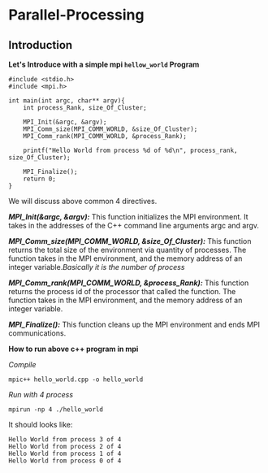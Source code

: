 # Parallel-Processing
## Introduction

**Let's Introduce with a simple mpi ``hellow_world`` Program**
````
#include <stdio.h>
#include <mpi.h>

int main(int argc, char** argv){
    int process_Rank, size_Of_Cluster;

    MPI_Init(&argc, &argv);
    MPI_Comm_size(MPI_COMM_WORLD, &size_Of_Cluster);
    MPI_Comm_rank(MPI_COMM_WORLD, &process_Rank);

    printf("Hello World from process %d of %d\n", process_rank, size_Of_Cluster);

    MPI_Finalize();
    return 0;
}
````
We will discuss above common 4 directives.

***MPI_Init(&argc, &argv):*** This function initializes the MPI environment. It takes in the addresses of the C++ command line arguments argc and argv.

***MPI_Comm_size(MPI_COMM_WORLD, &size_Of_Cluster):***  This function returns the total size of the environment via quantity of processes. The function takes in the MPI environment, and the memory address of an integer variable.*Basically it is the number of process*

***MPI_Comm_rank(MPI_COMM_WORLD, &process_Rank):***  This function returns the process id of the processor that called the function. The function takes in the MPI environment, and the memory address of an integer variable.

***MPI_Finalize():*** This function cleans up the MPI environment and ends MPI communications.



**How to run above c++ program in mpi**

*Compile*
````
mpic++ hello_world.cpp -o hello_world
````
*Run with 4 process*
````
mpirun -np 4 ./hello_world

````
It should looks like:
````
Hello World from process 3 of 4
Hello World from process 2 of 4
Hello World from process 1 of 4
Hello World from process 0 of 4
````
